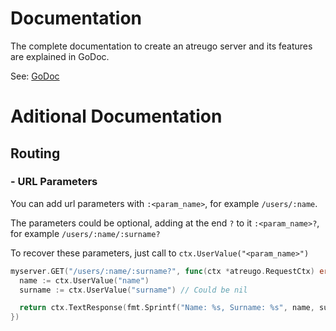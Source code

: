 Documentation
=============

The complete documentation to create an atreugo server and its features are explained in GoDoc.

See: [GoDoc](https://godoc.org/github.com/savsgio/atreugo)


Aditional Documentation
=======================


Routing
-------


### - URL Parameters

You can add url parameters with `:<param_name>`, for example `/users/:name`.

The parameters could be optional, adding at the end `?` to it `:<param_name>?`, for example `/users/:name/:surname?`

To recover these parameters, just call to `ctx.UserValue("<param_name>")`

```go
myserver.GET("/users/:name/:surname?", func(ctx *atreugo.RequestCtx) error {
  name := ctx.UserValue("name")
  surname := ctx.UserValue("surname") // Could be nil

  return ctx.TextResponse(fmt.Sprintf("Name: %s, Surname: %s", name, surname))
})
```

